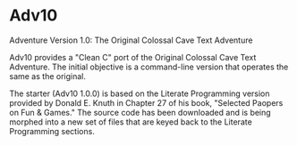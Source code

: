 # Adv10
Adventure Version 1.0: The Original Colossal Cave Text Adventure

Adv10 provides a "Clean C" port of the Original Colossal Cave Text Adventure.  The initial objective is a command-line version that operates the same as the original.

The starter (Adv10 1.0.0) is based on the Literate Programming version provided by Donald E. Knuth in Chapter 27 of his book, "Selected Paopers on Fun & Games."
The source code has been downloaded and is being morphed into a new set of files that are keyed back to the Literate Programming sections.  
